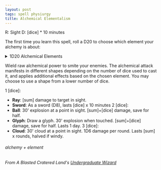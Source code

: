 ```yaml
---
layout: post
tags: spell physiurgy
title: Alchemical Elementalism
---
```

R: Sight  D: [dice] * 10 minutes

The first time you learn this spell, roll a D20 to choose which element your alchemy is about:
<details markdown="1">
<summary>1D20 Alchemical Elements</summary> 
1. Acid - *acid damage & negates armor for a round*
2. Heat - *fire damage & destroys a flammable small object on the target*
3. Cold - *cold damage & prevents movement for a round*
4. Salt - *cutting damage & +[dice] damage to organic or aquatic targets*
5. Oil - *physical damage & makes the target slippery (save to run or grapple)*
6. Gunpowder - *poison damage & +[sum] fire damage if it comes in contact with fire*
7. Magnesium - *poison damage & sheds bright light*
8. Mercury - *poison damage & poisons for the round*
9. Sulfur - *acid damage & extreme stench repulses beasts*
10. Phosphorus - *acid damage & +[sum] fire damage if it comes in contact with acid*
11. Chlorine - *acid damage & removes poison and diseases*
12. Lead - *physical damage & is very very heavy*
13. Copper - *physical damage & +[sum] electric damage if it comes in contact with electricity*
14. Bronze - *physical damage & reflects magic*
15. Iron - *physical damage & cancels the powers of fairies*
16. Steel - *physical damage & ignores armor*
17. Silver - *physical damage & ignores the resistances of undeads and shape shifters*
18. Gold - *physical damage & intimidates humanoids*
19. Homunculi - *physical damage & self aware*
20. Quintessence - *unresistable, unblockable*
</details>

Wield raw alchemical power to smite your enemies. The alchemical attack manifests in different shapes depending on the number of dice used to cast it, and applies additional effects based on the chosen element. You may choose to use a shape from a lower number of dice.

1 [dice]:
- **Ray**: [sum] damage to target in sight.
- **Sword**: As a sword (D8), lasts [dice] x 10 minutes
2 [dice]:
- **Ball**: 30' explosion at a point in sight. [sum]+[dice] damage, save for half.
- **Glyph**: Draw a glyph. 30' explosion when touched. [sum]+[dice] damage, save for half. Lasts 1 day.
3 [dice]:
- **Cloud**: 30' cloud at a point in sight. 1D6 damage per round. Lasts [sum] x rounds, halved if windy.

###### alchemy + element
###### From A Blasted Cratered Land's [Undergraduate Wizard](https://crateredland.blogspot.com/2021/06/wizard-colleges-imply-wizard.html)
